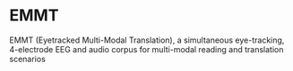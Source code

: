 # EMMT
EMMT (Eyetracked Multi-Modal Translation), a simultaneous eye-tracking, 4-electrode EEG and audio corpus for multi-modal reading and translation scenarios
